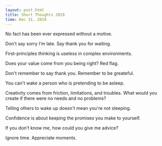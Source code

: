 ```yaml
---
layout: post.html
title: Short Thoughts 2019
time: Dec 31, 2019
---
```


<link rel="stylesheet" href="/_styles/short-thoughts.css" />

<div class="short-thoughts">

No fact has been ever expressed without a motive.

Don't say sorry I'm late. Say thank you for waiting.

First-principles thinking is useless in complex environments.

Does your value come from you being right? Red flag.

Don't remember to say thank you. Remember to be greateful.

You can't wake a person who is pretending to be asleep.

Creativity comes from friction, limitations, and troubles. What would you create if there were no needs and no problems?

Telling others to wake up doesn't mean you're not sleeping.

Confidence is about keeping the promises you make to yourself.

If you don't know me, how could you give me advice?

Ignore time. Appreciate moments.
    
</div>
